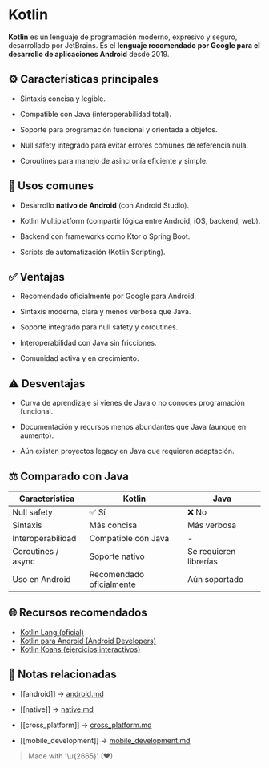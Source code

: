 # Kotlin

**Kotlin** es un lenguaje de programación moderno, expresivo y seguro, desarrollado por JetBrains. Es el **lenguaje recomendado por Google para el desarrollo de aplicaciones Android** desde 2019.

## ⚙️ Características principales

- Sintaxis concisa y legible. 
 
- Compatible con Java (interoperabilidad total).  
- Soporte para programación funcional y orientada a objetos.  
- Null safety integrado para evitar errores comunes de referencia nula.  
- Coroutines para manejo de asincronía eficiente y simple.  

## 📲 Usos comunes

- Desarrollo **nativo de Android** (con Android Studio).  

- Kotlin Multiplatform (compartir lógica entre Android, iOS, backend, web).  
- Backend con frameworks como Ktor o Spring Boot.  
- Scripts de automatización (Kotlin Scripting).  

## ✅ Ventajas

- Recomendado oficialmente por Google para Android.  

- Sintaxis moderna, clara y menos verbosa que Java.  
- Soporte integrado para null safety y coroutines.  
- Interoperabilidad con Java sin fricciones.  
- Comunidad activa y en crecimiento.  

## ⚠️ Desventajas

- Curva de aprendizaje si vienes de Java o no conoces programación funcional.
  
- Documentación y recursos menos abundantes que Java (aunque en aumento).  
- Aún existen proyectos legacy en Java que requieren adaptación.  

## ⚖️ Comparado con Java

| Característica     | Kotlin                   | Java                   |
| ------------------ | ------------------------ | ---------------------- |
| Null safety        | ✅ Sí                     | ❌ No                   |
| Sintaxis           | Más concisa              | Más verbosa            |
| Interoperabilidad  | Compatible con Java      | -                      |
| Coroutines / async | Soporte nativo           | Se requieren librerías |
| Uso en Android     | Recomendado oficialmente | Aún soportado          |

## 🌐 Recursos recomendados

- [Kotlin Lang (oficial)](https://kotlinlang.org/)  
- [Kotlin para Android (Android Developers)](https://developer.android.com/kotlin)  
- [Kotlin Koans (ejercicios interactivos)](https://play.kotlinlang.org/koans/overview)  

## 🔗 Notas relacionadas

- [[android]] → [android.md](/platforms/android.md)  

- [[native]] → [native.md](/overview/native.md)  

- [[cross_platform]] → [cross_platform.md](/overview/cross_platform.md)  

- [[mobile_development]] → [mobile_development.md](/overview/mobile_development.md)  

> Made with '\u{2665}' (♥)
